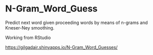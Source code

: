# N-Gram_Word_Guess
Predict next word given proceeding words by means of n-grams and Kneser-Ney smoothing.

Working from RStudio

https://gilgadair.shinyapps.io/N-Gram_Word_Guesses/
